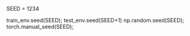 

<!--
 * @version:
 * @Author:  StevenJokess https://github.com/StevenJokess
 * @Date: 2020-12-19 22:31:07
 * @LastEditors:  StevenJokess https://github.com/StevenJokess
 * @LastEditTime: 2020-12-19 22:31:08
 * @Description:
 * @TODO::
 * @Reference:https://github.com/bentrevett/pytorch-rl/blob/master/3%20-%20Advantage%20Actor%20Critic%20(A2C)%20%5BCartPole%5D.ipynb
-->
SEED = 1234

train_env.seed(SEED);
test_env.seed(SEED+1)
np.random.seed(SEED);
torch.manual_seed(SEED);
